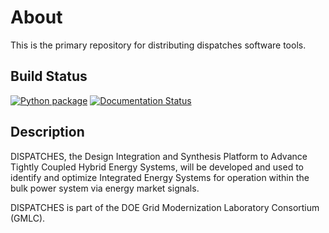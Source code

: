 # About
This is the primary repository for distributing dispatches software tools.

## Build Status
[![Python package](https://github.com/gmlc-dispatches/dispatches/actions/workflows/python-package.yml/badge.svg)](https://github.com/gmlc-dispatches/dispatches/actions/workflows/python-package.yml)
[![Documentation Status](https://readthedocs.org/projects/dispatches/badge/?version=latest)](https://dispatches.readthedocs.io/en/latest/?badge=latest)

## Description

DISPATCHES, the Design Integration and Synthesis Platform to Advance Tightly Coupled Hybrid Energy Systems,
will be developed and used to identify and optimize Integrated Energy Systems for operation within the bulk 
power system via energy market signals.

DISPATCHES is part of the DOE Grid Modernization Laboratory Consortium (GMLC).
